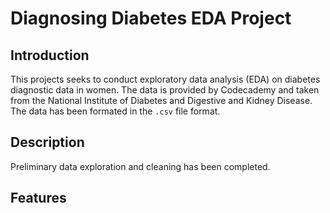 # Diagnosing Diabetes EDA Project

## Introduction

This projects seeks to conduct exploratory data analysis (EDA) on diabetes diagnostic data in women. The data is provided by Codecademy and taken from the National Institute of Diabetes and Digestive and Kidney Disease. The data has been formated in the `.csv` file format.

## Description

Preliminary data exploration and cleaning has been completed. 

## Features 


